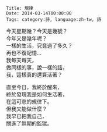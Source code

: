     Title: 規律
    Date: 2014-03-14T00:00:00
    Tags: category:詩, language:zh-tw, 詩
今天星期幾？今天是幾號？<br>
今年又是幾年呢？<br>
一樣的生活，究竟過了多久？<br>
再也不復記憶...<br>
我每天每天，<br>
做同樣的事，說一樣的話，<br>
我，這樣真的還算活著？

直至今日，我終於醒來，<br>
終於發現我是如何生活著，<br>
在這可悲的規律下。<br>
但我又能做什麼？<br>
我早已把我自己，<br>
關進了無期的監獄。
